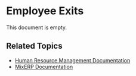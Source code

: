 # Employee Exits

This document is empty.

## Related Topics
* [Human Resource Management Documentation](index.md)
* [MixERP Documentation](../index.md)
